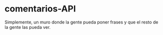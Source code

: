 # comentarios-API
Simplemente, un muro donde la gente pueda poner frases y que el resto de la gente las pueda ver.

